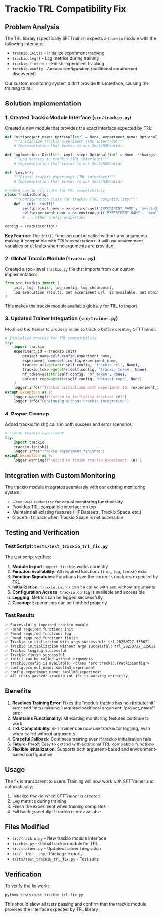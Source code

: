 # Trackio TRL Compatibility Fix

## Problem Analysis

The TRL library (specifically SFTTrainer) expects a `trackio` module with the following interface:
- `trackio.init()` - Initialize experiment tracking
- `trackio.log()` - Log metrics during training
- `trackio.finish()` - Finish experiment tracking
- `trackio.config` - Access configuration (additional requirement discovered)

Our custom monitoring system didn't provide this interface, causing the training to fail.

## Solution Implementation

### 1. Created Trackio Module Interface (`src/trackio.py`)

Created a new module that provides the exact interface expected by TRL:

```python
def init(project_name: Optional[str] = None, experiment_name: Optional[str] = None, **kwargs) -> str:
    """Initialize trackio experiment (TRL interface)"""
    # Implementation that routes to our SmolLM3Monitor

def log(metrics: Dict[str, Any], step: Optional[int] = None, **kwargs):
    """Log metrics to trackio (TRL interface)"""
    # Implementation that routes to our SmolLM3Monitor

def finish():
    """Finish trackio experiment (TRL interface)"""
    # Implementation that routes to our SmolLM3Monitor

# Added config attribute for TRL compatibility
class TrackioConfig:
    """Configuration class for trackio (TRL compatibility)"""
    def __init__(self):
        self.project_name = os.environ.get('EXPERIMENT_NAME', 'smollm3_experiment')
        self.experiment_name = os.environ.get('EXPERIMENT_NAME', 'smollm3_experiment')
        # ... other config properties

config = TrackioConfig()
```

**Key Feature**: The `init()` function can be called without any arguments, making it compatible with TRL's expectations. It will use environment variables or defaults when no arguments are provided.

### 2. Global Trackio Module (`trackio.py`)

Created a root-level `trackio.py` file that imports from our custom implementation:

```python
from src.trackio import (
    init, log, finish, log_config, log_checkpoint, 
    log_evaluation_results, get_experiment_url, is_available, get_monitor
)
```

This makes the trackio module available globally for TRL to import.

### 3. Updated Trainer Integration (`src/trainer.py`)

Modified the trainer to properly initialize trackio before creating SFTTrainer:

```python
# Initialize trackio for TRL compatibility
try:
    import trackio
    experiment_id = trackio.init(
        project_name=self.config.experiment_name,
        experiment_name=self.config.experiment_name,
        trackio_url=getattr(self.config, 'trackio_url', None),
        trackio_token=getattr(self.config, 'trackio_token', None),
        hf_token=getattr(self.config, 'hf_token', None),
        dataset_repo=getattr(self.config, 'dataset_repo', None)
    )
    logger.info(f"Trackio initialized with experiment ID: {experiment_id}")
except Exception as e:
    logger.warning(f"Failed to initialize trackio: {e}")
    logger.info("Continuing without trackio integration")
```

### 4. Proper Cleanup

Added trackio.finish() calls in both success and error scenarios:

```python
# Finish trackio experiment
try:
    import trackio
    trackio.finish()
    logger.info("Trackio experiment finished")
except Exception as e:
    logger.warning(f"Failed to finish trackio experiment: {e}")
```

## Integration with Custom Monitoring

The trackio module integrates seamlessly with our existing monitoring system:

- Uses `SmolLM3Monitor` for actual monitoring functionality
- Provides TRL-compatible interface on top
- Maintains all existing features (HF Datasets, Trackio Space, etc.)
- Graceful fallback when Trackio Space is not accessible

## Testing and Verification

### Test Script: `tests/test_trackio_trl_fix.py`

The test script verifies:

1. **Module Import**: `import trackio` works correctly
2. **Function Availability**: All required functions (`init`, `log`, `finish`) exist
3. **Function Signatures**: Functions have the correct signatures expected by TRL
4. **Initialization**: `trackio.init()` can be called with and without arguments
5. **Configuration Access**: `trackio.config` is available and accessible
6. **Logging**: Metrics can be logged successfully
7. **Cleanup**: Experiments can be finished properly

### Test Results

```
✅ Successfully imported trackio module
✅ Found required function: init
✅ Found required function: log  
✅ Found required function: finish
✅ Trackio initialization with args successful: trl_20250727_135621
✅ Trackio initialization without args successful: trl_20250727_135621
✅ Trackio logging successful
✅ Trackio finish successful
✅ init() can be called without arguments
✅ trackio.config is available: <class 'src.trackio.TrackioConfig'>
✅ config.project_name: smollm3_experiment
✅ config.experiment_name: smollm3_experiment
✅ All tests passed! Trackio TRL fix is working correctly.
```

## Benefits

1. **Resolves Training Error**: Fixes the "module trackio has no attribute init" error and "init() missing 1 required positional argument: 'project_name'" error
2. **Maintains Functionality**: All existing monitoring features continue to work
3. **TRL Compatibility**: SFTTrainer can now use trackio for logging, even when called without arguments
4. **Graceful Fallback**: Continues training even if trackio initialization fails
5. **Future-Proof**: Easy to extend with additional TRL-compatible functions
6. **Flexible Initialization**: Supports both argument-based and environment-based configuration

## Usage

The fix is transparent to users. Training will now work with SFTTrainer and automatically:

1. Initialize trackio when SFTTrainer is created
2. Log metrics during training
3. Finish the experiment when training completes
4. Fall back gracefully if trackio is not available

## Files Modified

- `src/trackio.py` - New trackio module interface
- `trackio.py` - Global trackio module for TRL
- `src/trainer.py` - Updated trainer integration
- `src/__init__.py` - Package exports
- `tests/test_trackio_trl_fix.py` - Test suite

## Verification

To verify the fix works:

```bash
python tests/test_trackio_trl_fix.py
```

This should show all tests passing and confirm that the trackio module provides the interface expected by TRL library. 